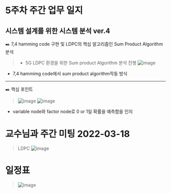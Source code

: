 # 5주차 주간 업무 일지 
## 시스템 설계를 위한 시스템 분석 ver.4
✒️ 7,4 hamming code 구현 및 LDPC의 핵심 알고리즘인 Sum Product Algorithm분석 
> + 5G LDPC 환경을 위한 Sum product Algorithm 분석 진행 
> ![image](https://user-images.githubusercontent.com/45085563/170317712-33955e8d-df72-436f-a7eb-56ffbb7e97b4.png)
+ 7,4 hammimg code에서 sum product algorithm작동 방식    
-----
✒️ 핵심 포인트 
> ![image](https://user-images.githubusercontent.com/45085563/170317903-183289ce-a05c-475c-aa08-1fdb18f77868.png)
> ![image](https://user-images.githubusercontent.com/45085563/170318034-6ff522e3-6285-42d1-8e2d-7c5b48f0dd8b.png)
+ variable node와 factor node로 0 or 1일 확률을 예측함을 인지
# 교수님과 주간 미팅 2022-03-18
> LDPC
>![image](https://user-images.githubusercontent.com/45085563/170307850-e6f0e582-a4e6-4002-88a8-356ece05ea21.png)



# 일정표 
> ![image](https://user-images.githubusercontent.com/45085563/170307775-4b9486a7-6ddd-49a9-a47d-d49b22071029.png)
